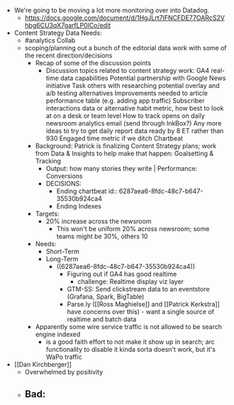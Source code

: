 - We're going to be moving a lot more monitoring over into Datadog.
	- https://docs.google.com/document/d/1HgJLrt7IFNCFDE77OARcS2Vhbg6CU3qX7garfLP0lCo/edit
- Content Strategy Data Needs:
	- #analytics Collab
	- scoping/planning out a bunch of the editorial data work with some of the recent direction/decisions
		- Recap of some of the discussion points
			- Discussion topics related to content strategy work:
			  GA4 real-time data capabilities
			  Potential partnership with Google News initiative
			  Task others with researching potential overlay and a/b testing alternatives
			  Improvements needed to article performance table (e.g. adding app traffic)
			  Subscriber interactions data or alternative habit metric, how best to look at on a desk or team level
			  How to track opens on daily newsroom analytics email (send through InkBox?)
			  Any more ideas to try to get daily report data ready by 8 ET rather than 930
			  Engaged time metric if we ditch Chartbeat
		- Background: Patrick is finalizing Content Strategy plans; work from Data & Insights to help make that happen: Goalsetting & Tracking
			- Output: how many stories they write | Performance: Conversions
			- DECISIONS:
				- Ending chartbeat
				  id:: 6287aea6-8fdc-48c7-b647-35530b924ca4
				- Ending Indexes
		- Targets:
			- 20% increase across the newsroom
				- This won't be uniform 20% across newsroom; some teams might be 30%, others 10
		- Needs:
			- Short-Term
			- Long-Term
				- ((6287aea6-8fdc-48c7-b647-35530b924ca4))
					- Figuring out if GA4 has good realtime
						- challenge: Realtime display viz layer
					- GTM-SS: Send clickstream data to an eventstore (Grafana, Spark, BigTable)
					- Parse.ly ([[Ross Maghielse]] and [[Patrick Kerkstra]] have concerns over this) - want a single source of realtime and batch data
		- Apparently some wire service traffic is not allowed to be search engine indexed
			- is a good faith effort to not make it show up in search; arc functionality to disable it kinda sorta doesn't work, but it's WaPo traffic
- [[Dan Kirchberger]]
	- Overwhelmed by positivity
	- Bad:
		-